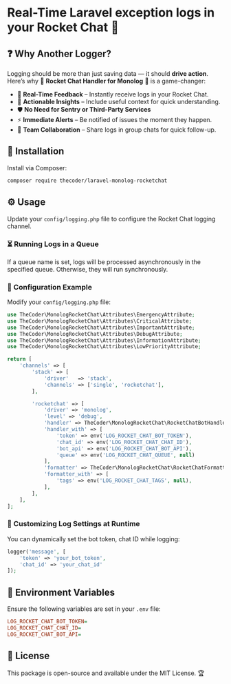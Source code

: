 # Real-Time Laravel exception logs in your Rocket Chat  🚀

## ❓ Why Another Logger?

Logging should be more than just saving data — it should **drive action**. Here’s why 🔔 **Rocket Chat Handler for Monolog** 📝 is a game-changer:

- 🚀 **Real-Time Feedback** – Instantly receive logs in your Rocket Chat.
- 🧠 **Actionable Insights** – Include useful context for quick understanding.
- 🛡️ **No Need for Sentry or Third-Party Services**
- ⚡ **Immediate Alerts** – Be notified of issues the moment they happen.
- 👥 **Team Collaboration** – Share logs in group chats for quick follow-up.

## 🎯 Installation

Install via Composer:

```sh
composer require thecoder/laravel-monolog-rocketchat
```

## ⚙️ Usage

Update your `config/logging.php` file to configure the Rocket Chat logging channel.

### ⏳ Running Logs in a Queue

If a queue name is set, logs will be processed asynchronously in the specified queue. Otherwise, they will run synchronously.

### 🔧 Configuration Example

Modify your `config/logging.php` file:

```php
use TheCoder\MonologRocketChat\Attributes\EmergencyAttribute;
use TheCoder\MonologRocketChat\Attributes\CriticalAttribute;
use TheCoder\MonologRocketChat\Attributes\ImportantAttribute;
use TheCoder\MonologRocketChat\Attributes\DebugAttribute;
use TheCoder\MonologRocketChat\Attributes\InformationAttribute;
use TheCoder\MonologRocketChat\Attributes\LowPriorityAttribute;

return [
    'channels' => [
        'stack' => [
            'driver'   => 'stack',
            'channels' => ['single', 'rocketchat'],
        ],

        'rocketchat' => [
            'driver' => 'monolog',
            'level' => 'debug',
            'handler' => TheCoder\MonologRocketChat\RocketChatBotHandler::class,
            'handler_with' => [
                'token' => env('LOG_ROCKET_CHAT_BOT_TOKEN'),
                'chat_id' => env('LOG_ROCKET_CHAT_CHAT_ID'),
                'bot_api' => env('LOG_ROCKET_CHAT_BOT_API'),
                'queue' => env('LOG_ROCKET_CHAT_QUEUE', null)
            ],
            'formatter' => TheCoder\MonologRocketChat\RocketChatFormatter::class,
            'formatter_with' => [
                'tags' => env('LOG_ROCKET_CHAT_TAGS', null),
            ],
        ],
    ],
];
```
### 🔄 Customizing Log Settings at Runtime

You can dynamically set the bot token, chat ID while logging:

```php
logger('message', [
    'token' => 'your_bot_token',
    'chat_id' => 'your_chat_id'
]);
```

## 📜 Environment Variables

Ensure the following variables are set in your `.env` file:

```ini
LOG_ROCKET_CHAT_BOT_TOKEN=
LOG_ROCKET_CHAT_CHAT_ID=
LOG_ROCKET_CHAT_BOT_API=

```

## 📄 License

This package is open-source and available under the MIT License. 🏆

